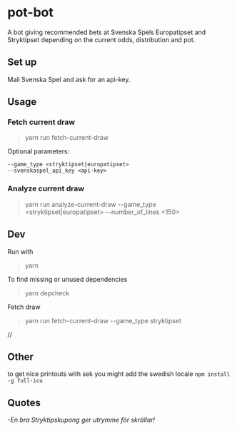 # pot-bot

A bot giving recommended bets at Svenska Spels Europatipset and Stryktipset depending on the current odds, distribution and pot.

## Set up

Mail Svenska Spel and ask for an api-key.

## Usage

### Fetch current draw

> yarn run fetch-current-draw

Optional parameters:

```
--game_type <stryktipset|europatipset>
--svenskaspel_api_key <api-key>
```

### Analyze current draw

> yarn run analyze-current-draw --game_type <stryktipset|europatipset> --number_of_lines <150>

## Dev

Run with

> yarn

To find missing or unused dependencies

> yarn depcheck

Fetch draw

> yarn run fetch-current-draw --game_type stryktipset

//

## Other

to get nice printouts with sek you might add the swedish locale
`npm install -g full-icu`

## Quotes

_-En bra Stryktipskupong ger utrymme för skrällar!_
